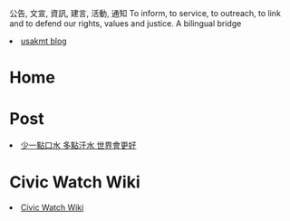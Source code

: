 
公告, 文宣, 資訊, 建言, 活動, 通知 To inform, to service, to outreach, to link and to defend our rights, values and justice. 
A bilingual bridge

<li><a href="http://classic-blog.udn.com/usakmt" > usakmt blog </a></li>

# Home

# Post
<li><a href="http://city.udn.com/62934/6925860"> 少一點口水 多點汗水 世界會更好</a></li>

# Civic Watch Wiki
<li><a href="https://github.com/uskmt/Civic-Watch/wiki"> Civic Watch Wiki </a></li>





